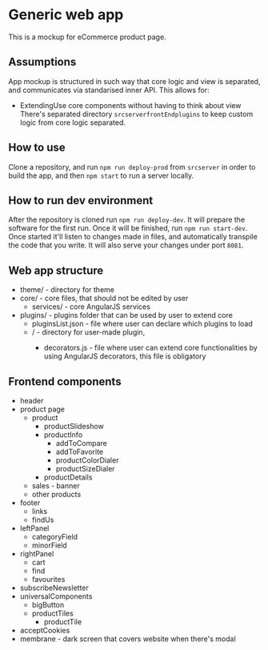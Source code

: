 # Generic web app
This is a mockup for eCommerce product page.
## Assumptions
App mockup is structured in such way that core logic and view is separated, and communicates via standarised inner API. This allows for:
* ExtendingUse core components without having to think about view 
There's separated directory `srcserverfrontEndplugins` to keep custom logic from core logic separated.
## How to use
Clone a repository, and run `npm run deploy-prod` from `srcserver` in order to build the app, and then `npm start` to run a server locally.
## How to run dev environment
After the repository is cloned run `npm run deploy-dev`. It will prepare the software for the first run. Once it will be finished, run `npm run start-dev`. Once started it'll listen to changes made in files, and automatically transpile the code that you write. It will also serve your changes under port `8081`.

## Web app structure
* theme/ - directory for theme
* core/ - core files, that should not be edited by user
    * services/ - core AngularJS services
* plugins/ - plugins folder that can be used by user to extend core
    * pluginsList.json - file where user can declare which plugins to load
    * <nameOfPlugin>/ - directory for user-made plugin, 
        * decorators.js - file where user can extend core functionalities by using AngularJS decorators, this file is obligatory

    

## Frontend components
* header
* product page
    * product
        * productSlideshow
        * productInfo
            * addToCompare
            * addToFavorite
            * productColorDialer
            * productSizeDialer
        * productDetails
    * sales - banner
    * other products
* footer
    * links
    * findUs
* leftPanel
    * categoryField
    * minorField
* rightPanel
    * cart
    * find
    * favourites
* subscribeNewsletter
* universalComponents
    * bigButton
    * productTiles
        * productTile
* acceptCookies
* membrane - dark screen that covers website when there's modal

